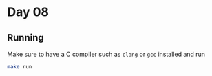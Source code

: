 # Day 08

## Running

Make sure to have a C compiler such as `clang` or `gcc` installed and run

```bash
make run
```
